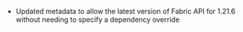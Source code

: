 * Updated metadata to allow the latest version of Fabric API for 1.21.6 without needing to specify a dependency override 